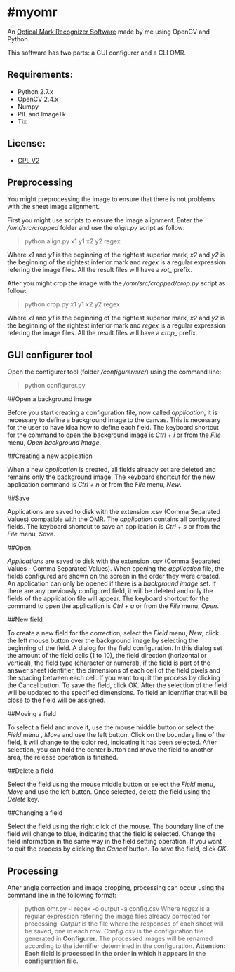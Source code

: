 #myomr
=====

An [Optical Mark Recognizer Software](https://en.wikipedia.org/wiki/Optical_mark_recognition "OMR") made by me using OpenCV and Python.

This software has two parts: a GUI configurer and a CLI OMR.

## Requirements:
* Python 2.7.x
* OpenCV 2.4.x
* Numpy
* PIL and ImageTk
* Tix 

## License:
* [GPL V2](LICENSE)

Preprocessing
-----

You might preprocessing the image to ensure that there is not problems with the sheet image alignment. 

First you might use scripts to ensure the image alignment. Enter the _/omr/src/cropped_ folder and use the *align.py* script as follow:

> python align.py x1 y1 x2 y2 regex

Where *x1* and *y1* is the beginning of the rightest superior mark, *x2* and *y2* is the beginning of the rightest inferior mark and *regex* is a regular expression refering the image files. All the result files will have a *rot_* prefix.

After you might crop the image with the _/omr/src/cropped/crop.py_ script as follow:

> python crop.py x1 y1 x2 y2 regex

Where *x1* and *y1* is the beginning of the rightest superior mark, *x2* and *y2* is the beginning of the rightest inferior mark and *regex* is a regular expression refering the image files. All the result files will have a *crop_* prefix.

GUI configurer tool
-----

Open the configurer tool (folder _/configurer/src/_) using the command line:

> python configurer.py

##Open a background image

Before you start creating a configuration file, now called *application*, it is necessary to define a background image to the canvas. This is necessary for the user to have idea how to define each field. The keyboard shortcut for the command to open the background image is *Ctrl + i* or from the *File* menu, *Open background Image*.

##Creating a new application

When a new *application* is created, all fields already set are deleted and remains only the background image. The keyboard shortcut for the new application command is *Ctrl + n* or from the *File* menu, *New*.

##Save

Applications are saved to disk with the extension .csv (Comma Separated Values) compatible with the OMR. The *application* contains all configured fields. The keyboard shortcut to save an application is *Ctrl + s* or from the *File* menu, *Save*.

##Open

*Applications* are saved to disk with the extension .csv (Comma Separated Values - Comma Separated Values). When opening the *application* file, the fields configured are shown on the screen in the order they were created. An application can only be opened if there is a *background image* set. If there are any previously configured field, it will be deleted and only the fields of the application file will appear. The keyboard shortcut for the command to open the application is *Ctrl + a* or from the *File* menu, *Open*.

##New field

To create a new field for the correction, select the *Field* menu, *New*, click the left mouse button over the background image by selecting the beginning of the field. A dialog for the field configuration. In this dialog set the amount of the field cells (1 to 10), the field direction (horizontal or vertical), the field type (character or numeral), if the field is part of the answer sheet identifier, the dimensions of each cell of the field pixels and the spacing between each cell. If you want to quit the process by clicking the Cancel button. To save the field, click OK. After the selection of the field will be updated to the specified dimensions. To field an identifier that will be close to the field will be assigned.

##Moving a field

To select a field and move it, use the mouse middle button or select the *Field* menu , *Move* and use the left button. Click on the boundary line of the field, it will change to the color red, indicating it has been selected. After selection, you can hold the center button and move the field to another area, the release operation is finished.

##Delete a field

Select the field using the mouse middle button or select the *Field* menu, *Move* and use the left button. Once selected, delete the field using the *Delete* key.

##Changing a field

Select the field using the right click of the mouse. The boundary line of the field will change to blue, indicating that the field is selected. Change the field information in the same way in the field setting operation. If you want to quit the process by clicking the *Cancel* button. To save the field, click *OK*.

Processing
-----

After angle correction and image cropping, processing can occur using the command line in the following format:
> python omr.py -i regex -o output -a config.csv
Where *regex* is a regular expression refering the image files already corrected for processing. *Output* is the file where the responses of each sheet will be saved, one in each row. *Config.csv* is the configuration file generated in __Configurer__. The processed images will be renamed according to the identifier determined in the configuration.
**Attention: Each field is processed in the order in which it appears in the configuration file.**
